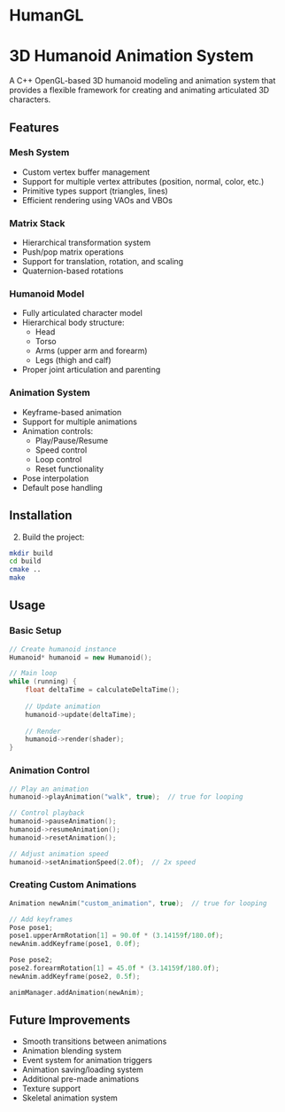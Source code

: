 # HumanGL

# 3D Humanoid Animation System

A C++ OpenGL-based 3D humanoid modeling and animation system that provides a flexible framework for creating and animating articulated 3D characters.

## Features

### Mesh System
- Custom vertex buffer management
- Support for multiple vertex attributes (position, normal, color, etc.)
- Primitive types support (triangles, lines)
- Efficient rendering using VAOs and VBOs

### Matrix Stack
- Hierarchical transformation system
- Push/pop matrix operations
- Support for translation, rotation, and scaling
- Quaternion-based rotations

### Humanoid Model
- Fully articulated character model
- Hierarchical body structure:
  - Head
  - Torso
  - Arms (upper arm and forearm)
  - Legs (thigh and calf)
- Proper joint articulation and parenting

### Animation System
- Keyframe-based animation
- Support for multiple animations
- Animation controls:
  - Play/Pause/Resume
  - Speed control
  - Loop control
  - Reset functionality
- Pose interpolation
- Default pose handling


## Installation



2. Build the project:
```bash
mkdir build
cd build
cmake ..
make
```

## Usage

### Basic Setup

```cpp
// Create humanoid instance
Humanoid* humanoid = new Humanoid();

// Main loop
while (running) {
    float deltaTime = calculateDeltaTime();
    
    // Update animation
    humanoid->update(deltaTime);
    
    // Render
    humanoid->render(shader);
}
```

### Animation Control

```cpp
// Play an animation
humanoid->playAnimation("walk", true);  // true for looping

// Control playback
humanoid->pauseAnimation();
humanoid->resumeAnimation();
humanoid->resetAnimation();

// Adjust animation speed
humanoid->setAnimationSpeed(2.0f);  // 2x speed
```

### Creating Custom Animations

```cpp
Animation newAnim("custom_animation", true);  // true for looping

// Add keyframes
Pose pose1;
pose1.upperArmRotation[1] = 90.0f * (3.14159f/180.0f);
newAnim.addKeyframe(pose1, 0.0f);

Pose pose2;
pose2.forearmRotation[1] = 45.0f * (3.14159f/180.0f);
newAnim.addKeyframe(pose2, 0.5f);

animManager.addAnimation(newAnim);
```



## Future Improvements

- Smooth transitions between animations
- Animation blending system
- Event system for animation triggers
- Animation saving/loading system
- Additional pre-made animations
- Texture support
- Skeletal animation system

